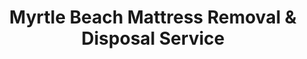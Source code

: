 ---
layout: location.njk
title: Myrtle Beach Mattress Removal & Disposal Service
description: Professional mattress removal in Myrtle Beach, SC. Next-day pickup  Licensed, insured, and eco-friendly serving the Grand Strand tourism capital.
permalink: /mattress-removal/south-carolina/myrtle-beach/
city: Myrtle Beach
state: South Carolina
stateSlug: south-carolina
coordinates:
  lat: 33.6891
  lng: -78.8867
pricing:
  startingPrice: 125
  single: 125
  queen: 125
  king: 135
  boxSpring: 30
neighborhoods:
  - name: "Market Common"
    zipCodes: ["29579"]
  - name: "Carolina Forest"
    zipCodes: ["29579"]
  - name: "Grande Dunes"
    zipCodes: ["29577"]
  - name: "Forestbrook"
    zipCodes: ["29579"]
  - name: "The Dunes"
    zipCodes: ["29577"]
  - name: "Downtown Myrtle Beach"
    zipCodes: ["29577"]
  - name: "Ocean Boulevard District"
    zipCodes: ["29577"]
  - name: "Oceanfront"
    zipCodes: ["29577"]
  - name: "Plantation Point"
    zipCodes: ["29577"]
  - name: "The Woodlands"
    zipCodes: ["29579"]
  - name: "Highway 15 Corridor"
    zipCodes: ["29575"]
  - name: "Socastee"
    zipCodes: ["29588"]
  - name: "Burgess"
    zipCodes: ["29579"]
  - name: "Airport District"
    zipCodes: ["29577"]
  - name: "Intracoastal Waterway District"
    zipCodes: ["29577"]
zipCodes: 
  - "29577"
  - "29579"
  - "29575"
  - "29588"
recyclingPartners:
  - "City of Myrtle Beach Public Works"
  - "Waste Management"
  - "Horry County Solid Waste Authority"
  - "GFL Environmental"
localRegulations: "Myrtle Beach provides weekly garbage and recycling collection through Public Works Department with household garbage, recycling, yard waste, and bulky junk collected on same day each week across four zones (Monday-Thursday). Bulk waste includes up to 2 cubic yards monthly at $30.80 residential rate. As South Carolina's premier tourism destination with 35,682 permanent residents hosting over 20 million annual visitors, Myrtle Beach's waste management serves the Grand Strand's diverse needs from high-rise oceanfront condos to suburban communities throughout the metro area."
nearbyCities:
  - name: "Charleston"
    distance: "95 miles"
    isSuburb: false
  - name: "Wilmington"
    distance: "45 miles"
    isSuburb: false
reviews:
  count: 163
  featured:
    - reviewer: "Amanda T."
      rating: 5
      text: "Our vacation rental needed quick turnover between guests. Called at 8am, pickup completed by noon next day. Professional team handled oceanfront condo access perfectly without disrupting other units."
      neighborhood: "Oceanfront"
    - reviewer: "Carlos M."
      rating: 5
      text: "Downsizing from our family home after retirement. Three mattresses needed removal before our move to a smaller place. Scheduling was flexible and the team was courteous throughout."
      neighborhood: "Carolina Forest"
    - reviewer: "Lisa R."
      rating: 5
      text: "Golf course community renovation required mattress disposal during construction. They coordinated perfectly with our contractor schedule and handled luxury home access professionally."
      neighborhood: "Grande Dunes"
faqs:
  - question: "How quickly can you remove mattresses in Myrtle Beach?"
    answer: "Next-day service throughout Myrtle Beach neighborhoods, accommodating Grand Strand tourism schedules and South Carolina coast requirements."
  - question: "Do you serve all Myrtle Beach neighborhoods?"
    answer: "Complete coverage from Downtown oceanfront to Carolina Forest, Market Common to Grande Dunes, across all ZIP codes 29577-29588."
  - question: "What's included in your $125 Myrtle Beach pickup fee?"
    answer: "Base price covers pickup, loading, transportation, and eco-friendly recycling for one mattress. Box springs add $30 each."
  - question: "How does this compare to Myrtle Beach's city collection service?"
    answer: "We eliminate the need for zone scheduling coordination, avoid bulk waste monthly limits, and provide immediate next-day pickup without Public Works Department delays."
  - question: "Can you handle Myrtle Beach's vacation rental properties?"
    answer: "Yes, our teams understand oceanfront condo access, vacation rental turnover timing, and hospitality industry scheduling throughout the Grand Strand tourism corridor."
  - question: "Do you coordinate with Grand Strand tourism patterns?"
    answer: "Absolutely. We understand peak season logistics, vacation rental schedules, and flexible timing that works around South Carolina's premier coastal tourism destination."
  - question: "Are you licensed for waste removal in Horry County?"
    answer: "We maintain all required South Carolina and Horry County permits with comprehensive insurance, providing compliant disposal through our nationwide recycling network."
  - question: "What payment methods do you accept in Myrtle Beach?"
    answer: "All major credit cards, cash, and invoicing options for residents, vacation rental operators, and hospitality businesses."
schema:
  "@type": "LocalBusiness"
  name: "A Bedder World Myrtle Beach"
  address:
    "@type": "PostalAddress"
    addressLocality: "Myrtle Beach"
    addressRegion: "SC"
    addressCountry: "US"
  geo:
    "@type": "GeoCoordinates" 
    latitude: 33.6891
    longitude: -78.8867
  telephone: "(720) 263-6094"
  priceRange: "$125-$180"
  aggregateRating:
    "@type": "AggregateRating"
    ratingValue: 4.9
    reviewCount: 163
pageContent:
  heroDescription: "Professional mattress removal serving Myrtle Beach with reliable next-day pickup. Part of our nationwide network that has recycled over 1 million mattresses, we provide licensed, insured service designed for the Grand Strand tourism capital."
  
  aboutService: "Next-day mattress pickup designed for Myrtle Beach's unique position as South Carolina's premier tourism destination with 35,682 permanent residents hosting over 20 million annual visitors along the Grand Strand. From families throughout upscale communities like Grande Dunes to residents in suburban developments like Carolina Forest and Market Common, Myrtle Beach faces distinct mattress disposal challenges across this diverse coastal metro area. Rather than coordinating with city collection zone schedules, managing Public Works Department timing, or dealing with bulk waste monthly limits, our streamlined service handles everything through one simple appointment. Whether you live in luxury oceanfront condos, vacation rental properties throughout the tourism corridor, or established neighborhoods throughout Socastee and Forestbrook, we understand the practical disposal needs of America's most popular beach destination. Each collected mattress flows through our national recycling network that has processed over 1 million units, with 80% of materials recovered for manufacturing reuse - supporting efficient waste management that serves Horry County's tourism economy growth."

  serviceAreasIntro: "Professional mattress pickup serves all Myrtle Beach neighborhoods from oceanfront districts to suburban communities, expertly coordinating with Grand Strand tourism schedules and coastal Carolina logistics. From high-rise vacation properties to residential developments, our operations understand hospitality timing and varied property configurations. Service flexibility accommodates tourism season patterns, rental turnover schedules, and the practical disposal requirements of South Carolina's coastal tourism capital."

  regulationsCompliance: "Myrtle Beach requires mattresses as bulk waste coordinated through Public Works Department zone collection with monthly cubic yard limits and residential rate scheduling. Our professional service bypasses these municipal constraints entirely - no zone coordination needed, no monthly limits, and no Public Works scheduling. We provide immediate next-day pickup with transparent pricing, making us the superior choice for Myrtle Beach residents and vacation rental operators who value convenience and reliability over municipal waste coordination."

  environmentalImpact: "Environmental stewardship aligns with Myrtle Beach's commitment to Grand Strand conservation and Atlantic coast protection. Our mattress recycling initiative ensures 80% of collected materials avoid coastal landfills, instead flowing into manufacturing processes that create new products. Steel springs support construction applications, foam components become padding for various projects, and textile materials gain new purpose through advanced processing. This responsible approach preserves the natural beauty of the Grand Strand while providing reliable mattress disposal that supports South Carolina's coastal environmental conservation efforts."

  howItWorksScheduling: "Flexible scheduling respects Myrtle Beach's tourism patterns and Grand Strand logistics, accommodating Horry County timing, vacation rental schedules, and the practical needs of South Carolina's premier beach destination."

  howItWorksService: "Licensed pickup teams understand oceanfront property access requirements and vacation rental logistics, handling all Horry County disposal requirements with Grand Strand expertise and hospitality industry efficiency."

  howItWorksDisposal: "Each mattress connects to our nationwide recycling network's proven processing capabilities, where South Carolina's environmental standards guide component recovery through sustainable manufacturing partnerships that support the Palmetto State's coastal conservation and tourism leadership."

  sidebarStats:
    mattressesRemoved: "2,140"
---